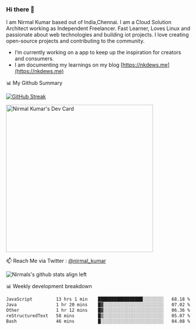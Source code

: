 ### Hi there 👋

 I am Nirmal Kumar based out of India,Chennai. I am a Cloud Solution Architect working as Independent Freelancer. Fast Learner, Loves Linux and passionate about web technologies and building iot projects. I love creating open-source projects and contributing to the community.

- I’m currently working on a app to keep up the inspiration for creators and consumers.
- I am documenting my learnings on my blog [https://nkdews.me](https://nkdews.me)


📊 My Github Summary

[![GitHub Streak](https://github-readme-streak-stats.herokuapp.com?user=nk-gears&theme=dark&hide_border=true&date_format=M%20j%5B%2C%20Y%5D)](https://git.io/streak-stats)

<a href="https://app.daily.dev/nirmal_kumar"><img src="https://api.daily.dev/devcards/a16cfcf02d384b16b41de71ce4d1d811.png?r=8ve" width="400" alt="Nirmal Kumar's Dev Card"/></a>

📫 Reach Me via  Twitter : [@nirmal_kumar](https://twitter.com/nirmal_kumar)

![Nirmals's github stats align left](https://github-readme-stats.vercel.app/api?username=nk-gears&show_icons=true)


📊 Weekly development breakdown

<!--START_SECTION:waka-->

```txt
JavaScript         13 hrs 1 min    █████████████████░░░░░░░░   68.18 %
Java               1 hr 20 mins    █▓░░░░░░░░░░░░░░░░░░░░░░░   07.02 %
Other              1 hr 12 mins    █▓░░░░░░░░░░░░░░░░░░░░░░░   06.36 %
reStructuredText   58 mins         █▒░░░░░░░░░░░░░░░░░░░░░░░   05.07 %
Bash               46 mins         █░░░░░░░░░░░░░░░░░░░░░░░░   04.08 %
```

<!--END_SECTION:waka-->


